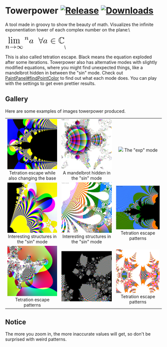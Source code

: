 # Towerpower [![Release](https://img.shields.io/github/v/release/GraxCode/towerpower)](https://github.com/GraxCode/idiots-pgp/releases) [![Downloads](https://img.shields.io/github/downloads/GraxCode/idiots-pgp/total)](https://github.com/GraxCode/towerpower/releases)
A tool made in groovy to show the beauty of math. Visualizes the infinite exponentiation tower of each complex number on the plane:\\

![equation](res/power.png)\\

This is also called tetration escape. Black means the equation exploded after some iterations.
Towerpower also has alternative modes with slightly modified equations, where you might find unexpected things, 
like a mandelbrot hidden in between the "sin" mode. Check out [PaintPanel#findPointColor](src/main/groovy/me/nov/towerpower/ui/PaintPanel#L260) to find out what each mode does.
You can play with the settings to get even prettier results.
## Gallery

Here are some examples of images towerpower produced.

| | | |
|:-------------------------:|:-------------------------:|:-------------------------:|
| <img width="1024" src="res/ex1.png"> Tetration escape while also changing the base | <img width="1024" src="res/ex2.png"> A mandelbrot hidden in the "sin" mode |<img width="1024" src="res/ex3.png"> The "exp" mode |
| <img width="1024" src="res/ex4.png"> Interesting structures in the "sin" mode | <img width="1024" src="res/ex5.png"> Interesting structures in the "sin" mode | <img width="1024" src="res/ex6.png"> Tetration escape patterns |
| <img width="1024" src="res/ex7.png"> Tetration escape patterns | <img width="1024" src="res/ex8.png"> | <img width="1024" src="res/ex9.png"> Tetration escape patterns |
## Notice
The more you zoom in, the more inaccurate values will get, so don't be surprised with weird patterns.